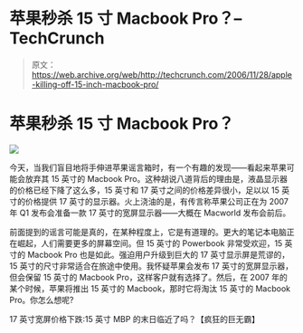 # 苹果秒杀 15 寸 Macbook Pro？–TechCrunch

> 原文：<https://web.archive.org/web/http://techcrunch.com/2006/11/28/apple-killing-off-15-inch-macbook-pro/>

# 苹果秒杀 15 寸 Macbook Pro？

![](img/d97d19cbdeda39b9449b15217f8f9ae6.png)

今天，当我们盲目地将手伸进苹果谣言箱时，有一个有趣的发现——看起来苹果可能会放弃其 15 英寸的 Macbook Pro。这种胡说八道背后的理由是，液晶显示器的价格已经下降了这么多，15 英寸和 17 英寸之间的价格差异很小，足以以 15 英寸的价格提供 17 英寸的显示器。火上浇油的是，有传言称苹果公司正在为 2007 年 Q1 发布会准备一款 17 英寸的宽屏显示器——大概在 Macworld 发布会前后。

前面提到的谣言可能是真的，在某种程度上，它是有道理的。更大的笔记本电脑正在崛起，人们需要更多的屏幕空间。但 15 英寸的 Powerbook 非常受欢迎，15 英寸的 Macbook Pro 也是如此。强迫用户升级到巨大的 17 英寸显示屏是荒谬的，15 英寸的尺寸非常适合在旅途中使用。我怀疑苹果会发布 17 英寸的宽屏显示器，但会保留 15 英寸的 Macbook Pro，这样客户就有选择了。然后，在 2007 年的某个时候，苹果将推出 15 英寸的 Macbook，那时它将淘汰 15 英寸的 Macbook Pro。你怎么想呢?

17 英寸宽屏价格下跌:15 英寸 MBP 的末日临近了吗？【疯狂的巨无霸】